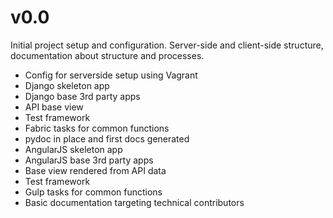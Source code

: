 # v0.0

Initial project setup and configuration. Server-side and client-side structure, documentation about structure and processes.

- Config for serverside setup using Vagrant
- Django skeleton app
- Django base 3rd party apps
- API base view
- Test framework
- Fabric tasks for common functions
- pydoc in place and first docs generated
- AngularJS skeleton app
- AngularJS base 3rd party apps
- Base view rendered from API data
- Test framework
- Gulp tasks for common functions
- Basic documentation targeting technical contributors